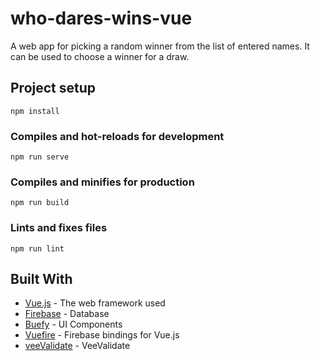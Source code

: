 # who-dares-wins-vue

A web app for picking a random winner from the list of entered names. It can be used to choose a winner for a draw.

## Project setup
```
npm install
```

### Compiles and hot-reloads for development
```
npm run serve
```

### Compiles and minifies for production
```
npm run build
```

### Lints and fixes files
```
npm run lint
```

## Built With

* [Vue.js](https://vuejs.org/) - The web framework used
* [Firebase](https://firebase.google.com/) - Database
* [Buefy](https://buefy.github.io/#/) - UI Components
* [Vuefire](https://github.com/vuejs/vuefire) -  Firebase bindings for Vue.js
* [veeValidate](https://baianat.github.io/vee-validate/) -  VeeValidate
